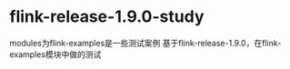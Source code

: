 # flink-release-1.9.0-study
modules为flink-examples是一些测试案例
基于flink-release-1.9.0，在flink-examples模块中做的测试
